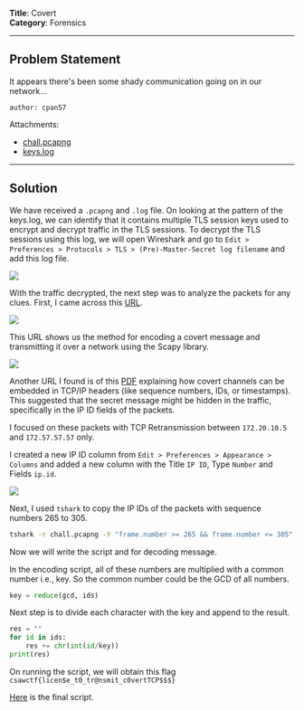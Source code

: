 **Title**: Covert  
**Category**: Forensics

---

## **Problem Statement**

It appears there's been some shady communication going on in our network...

`author: cpan57`

Attachments:
- [chall.pcapng](files/chall.pcapng)
- [keys.log](files/keys.log)


---

## **Solution**


We have received a `.pcapng` and `.log` file. On looking at the pattern of the keys.log, we can identify that it contains multiple TLS session keys used to encrypt and decrypt traffic in the TLS sessions. To decrypt the TLS sessions using this log, we will open Wireshark and go to `Edit > Preferences > Protocols > TLS > (Pre)-Master-Secret log filename` and add this log file.

![](https://i.imgur.com/j85DAdD.png)

With the traffic decrypted, the next step was to analyze the packets for any clues. First, I came across this [URL](https://www.csawcovert.xyz/). 

![](https://i.imgur.com/4wTgt8W.png)

This URL shows us the method for encoding a covert message and transmitting it over a network using the Scapy library.

![](https://i.imgur.com/oU8OVWX.jpg)

Another URL I found is of this [PDF](https://people.cs.georgetown.edu/~clay/classes/spring2009/555/papers/Embedding_Covert_Channels_into_TCPIP.pdf) explaining how covert channels can be embedded in TCP/IP headers (like sequence numbers, IDs, or timestamps). This suggested that the secret message might be hidden in the traffic, specifically in the IP ID fields of the packets.

I focused on these packets with TCP Retransmission between `172.20.10.5` and `172.57.57.57` only.

I created a new IP ID column from `Edit > Preferences > Appearance > Columns` and added a new column with the Title `IP ID`, Type `Number` and Fields `ip.id`.

![](https://i.imgur.com/wnERtzr.jpg)

Next, I used `tshark` to copy the IP IDs of the packets with sequence numbers 265 to 305.

```sh
tshark -r chall.pcapng -Y "frame.number >= 265 && frame.number <= 305" -T fields -e ip.id | xclip -sel clip
```

Now we will write the script and for decoding message.

In the encoding script, all of these numbers are multiplied with a common number i.e., key. So the common number could be the GCD of all numbers.

```py
key = reduce(gcd, ids)
```

Next step is to divide each character with the key and append to the result.

```py
res = ""
for id in ids:
    res += chr(int(id/key))
print(res)
```

On running the script, we will obtain this flag `csawctf{licen$e_t0_tr@nsmit_c0vertTCP$$$}`

[Here](files/decode.py) is the final script.
